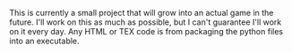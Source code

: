 This is currently a small project that will grow into an actual game in the future.
I'll work on this as much as possible, but I can't guarantee I'll work on it every day.
Any HTML or TEX code is from packaging the python files into an executable.
